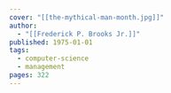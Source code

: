 ```yaml
---
cover: "[[the-mythical-man-month.jpg]]"
author:
  - "[[Frederick P. Brooks Jr.]]"
published: 1975-01-01
tags:
  - computer-science
  - management
pages: 322
---
```

